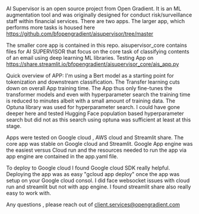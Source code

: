 AI Supervisor is an open source project from Open Gradient. It is an ML augmentation tool and was originally designed for conduct risk/surveillance staff within financial services. There are two apps. The larger app, which performs more tasks is housed here https://github.com/bfopengradient/aisupervisor/tree/master

The smaller core app is contained in this repo.
aisupervisor_core contains files for AI SUPERVISOR that focus on the core task of classifying contents of an email using deep learning ML libraries. Testing App on https://share.streamlit.io/bfopengradient/aisupervisor_core/ais_app.py

Quick overview of APP: I'm using a Bert model as a starting point for tokenization and downstream classification. The Transfer learning cuts down on overall App training time. The App thus only fine-tunes the transformer models and even with hyperparameter search the training time is reduced to minutes albeit with a small amount of training data. The Optuna library was used for hyperparameter search. I could have gone deeper here and tested Hugging Face population based hyperparameter search but did not as this search using optuna was sufficient at least at this stage.  

Apps were tested on Google cloud , AWS cloud and Streamlit share. The core app was stable on Google cloud and Streamlit. Google App engine was the easiest versus Cloud run and the resources needed to run the app via app engine are contained in the app.yaml file.  

To deploy to Google cloud I found Google cloud SDK really helpful. Deploying the app was as easy "gcloud app deploy" once the app was setup on your Google cloud consol. I did face websocket issues with cloud run and streamlit but not with app engine. I found streamlit share also really easy to work with.  

Any questions ,  please reach out of client.services@opengradient.com 




